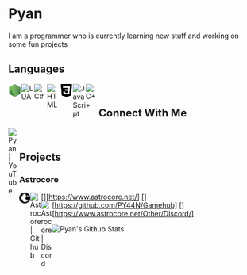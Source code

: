 # Pyan
I am a programmer who is currently learning new stuff and working on some fun projects

## Languages
<img align="left" alt="Node.js" width="26px" src="https://raw.githubusercontent.com/github/explore/80688e429a7d4ef2fca1e82350fe8e3517d3494d/topics/nodejs/nodejs.png" />
<img align="left" alt="LUA" width="26px" src="https://raw.githubusercontent.com/simple-icons/simple-icons/develop/icons/lua.svg" />
<img align="left" alt="C#" width="26px" src="https://raw.githubusercontent.com/simple-icons/simple-icons/develop/icons/csharp.svg" />
<img align="left" alt="HTML" width="26px" src="https://raw.githubusercontent.com/simple-icons/simple-icons/develop/icons/html5.svg" />
<img align="left" alt="CSS" width="26px" src="https://raw.githubusercontent.com/simple-icons/simple-icons/develop/icons/css3.svg" />
<img align="left" alt="JavaScript" width="26px" src="https://raw.githubusercontent.com/simple-icons/simple-icons/develop/icons/javascript.svg" />
<img align="left" alt="C++" width="26px" src="https://raw.githubusercontent.com/simple-icons/simple-icons/develop/icons/cplusplus.svg" />⠀

## Connect With Me
[<img align="left" alt="Pyan | YouTube" width="22px" src="https://cdn.jsdelivr.net/npm/simple-icons@v3/icons/youtube.svg" />][youtube]⠀

## Projects
### Astrocore
[<img align="left" alt="astrocore.net" width="22px" src="https://raw.githubusercontent.com/iconic/open-iconic/master/svg/globe.svg" />][https://www.astrocore.net/]
[<img align="left" alt="Astrocore | Github" width="22px" src="https://raw.githubusercontent.com/simple-icons/simple-icons/develop/icons/github.svg" />][https://github.com/PY44N/Gamehub]
[<img align="left" alt="Astrocore | Discord" width="22px" src="https://raw.githubusercontent.com/simple-icons/simple-icons/develop/icons/discord.svg" />][https://www.astrocore.net/Other/Discord/]

<img align="left" alt="Pyan's Github Stats" src="https://github-readme-stats.vercel.app/api?username=PY44N&show_icons=true&hide_border=true" />

[youtube]: https://www.youtube.com/channel/UCoxvdTSiNhGyXnQVczlkCig
